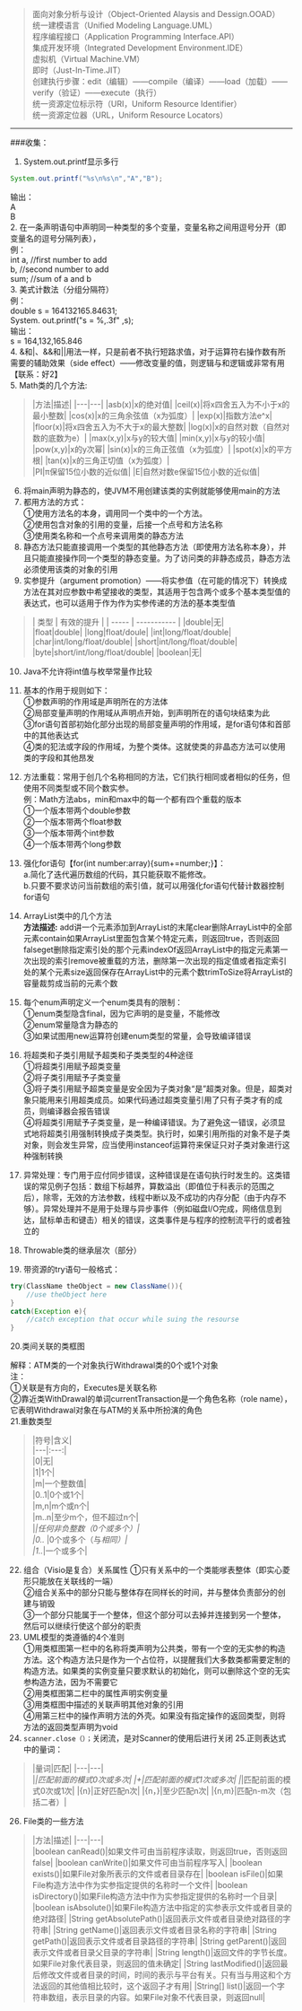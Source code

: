 > 面向对象分析与设计（Object-Oriented Alaysis and Dessign.OOAD）  
统一建模语言（Unified Modeling Language.UML）  
程序编程接口（Application Programming Interface.API）  
集成开发环境（Integrated Development Environment.IDE）  
虚拟机（Virtual Machine.VM）  
即时（Just-In-Time.JIT）  
创建执行步骤：edit（编辑）——compile（编译）——load（加载）——verify（验证）——execute（执行）  
统一资源定位标示符（URI，Uniform Resource Identifier）  
统一资源定位器（URL，Uniform Resource Locators）  

---


###收集：
1. System.out.printf显示多行  
```java
System.out.printf("%s\n%s\n","A","B");  
```  
输出：  
A  
B  
2. 在一条声明语句中声明同一种类型的多个变量，变量名称之间用逗号分开（即变量名的逗号分隔列表），  
例：  
int a,    //first number to add  
     b,    //second number to add  
     sum;    //sum of a and b  
3. 美式计数法（分组分隔符）  
例：  
double s = 164132165.84631;  
            System. out.printf("s = %,.3f" ,s);  
输出：  
s = 164,132,165.846  
4. &和|、&&和||用法一样，只是前者不执行短路求值，对于运算符右操作数有所需要的辅助效果（side effect）——修改变量的值，则逻辑与和逻辑或非常有用【联系：好2】  
5. Math类的几个方法:  
> |方法|描述|
|---|---|
|asb(x)|x的绝对值|
|ceil(x)|将x四舍五入为不小于x的最小整数|
|cos(x)|x的三角余弦值（x为弧度）|
|exp(x)|指数方法e^x|
|floor(x)|将x四舍五入为不大于x的最大整数|
|log(x)|x的自然对数（自然对数的底数为e）|
|max(x,y)|x与y的较大值|
|min(x,y)|x与y的较小值|
|pow(x,y)|x的y次幂|
|sin(x)|x的三角正弦值（x为弧度）|
|spot(x)|x的平方根|
|tan(x)|x的三角正切值（x为弧度）|  
|PI|π保留15位小数的近似值|
|E|自然对数e保留15位小数的近似值|  


6. 将main声明为静态的，使JVM不用创建该类的实例就能够使用main的方法
7. 都用方法的方式：  
①使用方法名的本身，调用同一个类中的一个方法。  
②使用包含对象的引用的变量，后接一个点号和方法名称  
③使用类名称和一个点号来调用类的静态方法  
8. 静态方法只能直接调用一个类型的其他静态方法（即使用方法名称本身），并且只能直接操作同一个类型的静态变量。为了访问类的非静态成员，静态方法必须使用该类的对象的引用
9. 实参提升（argument promotion）——将实参值（在可能的情况下）转换成方法在其对应参数中希望接收的类型，其适用于包含两个或多个基本类型值的表达式，也可以适用于作为作为实参传递的方法的基本类型值  
> | 类型 | 有效的提升 |
| ----- | ----------- |
|double|无|  
|float|double|
|long|float/doule|
|int|long/float/double|
|char|int/long/float/double|
|short|int/long/float/double| 
|byte|short/int/long/float/double|
|boolean|无|  


10. Java不允许将int值与枚举常量作比较
11. 基本的作用于规则如下：  
①参数声明的作用域是声明所在的方法体  
②局部变量声明的作用域从声明点开始，到声明所在的语句块结束为此  
③for语句首部初始化部分出现的局部变量声明的作用域，是for语句体和首部中的其他表达式  
④类的犯法或字段的作用域，为整个类体。这就使类的非晶态方法可以使用类的字段和其他昂发  
12. 方法重载：常用于创几个名称相同的方法，它们执行相同或者相似的任务，但使用不同类型或不同个数实参。  
例：Math方法abs，min和max中的每一个都有四个重载的版本  
①一个版本带两个double参数  
②一个版本带两个float参数  
③一个版本带两个int参数  
④一个版本带两个long参数  
13. 强化for语句【for(int number:array){sum+=number;}】：  
a.简化了迭代遍历数组的代码，其只能获取不能修改。  
b.只要不要求访问当前数组的索引值，就可以用强化for语句代替计数器控制for语句  
14. ArrayList<T>类中的几个方法  
**方法描述:**
add讲一个元素添加到ArrayList的末尾clear删除ArrayList中的全部元素contain如果ArrayList里面包含某个特定元素，则返回true，否则返回falseget删除指定索引处的那个元素indexOf返回ArrayList中的指定元素第一次出现的索引remove被重载的方法，删除第一次出现的指定值或者指定索引处的某个元素size返回保存在ArrayList中的元素个数trimToSize将ArrayList的容量裁剪成当前的元素个数  
15. 每个enum声明定义一个enum类具有的限制：  
①enum类型隐含final，因为它声明的是变量，不能修改  
②enum常量隐含为静态的  
③如果试图用new运算符创建enum类型的常量，会导致编译错误  
16. 将超类和子类引用赋予超类和子类类型的4种途径  
①将超类引用赋予超类变量  
②将子类引用赋予子类变量  
③将子类引用赋予超类变量是安全因为子类对象“是”超类对象。但是，超类对象只能用来引用超类成员。如果代码通过超类变量引用了只有子类才有的成员，则编译器会报告错误  
④将超类引用赋予子类变量，是一种编译错误。为了避免这一错误，必须显式地将超类引用强制转换成子类类型。执行时，如果引用所指的对象不是子类对象，则会发生异常，应当使用instanceof运算符来保证只对子类对象进行这种强制转换  
17. 异常处理：专门用于应付同步错误，这种错误是在语句执行时发生的。这类错误的常见例子包括：数组下标越界，算数溢出（即值位于科表示的范围之后），除零，无效的方法参数，线程中断以及不成功的内存分配（由于内存不够）。异常处理并不是用于处理与异步事件（例如磁盘I/O完成，网络信息到达，鼠标单击和键击）相关的错误，这类事件是与程序的控制流平行的或者独立的  
18. Throwable类的继承层次（部分）  

19. 带资源的try语句一般格式：  
```java
try(ClassName theObject = new ClassName()){  
	//use theObject here  
}  
catch(Exception e){  
	//catch exception that occur while suing the resourse  
}  
```
20.类间关联的类框图  

解释：ATM类的一个对象执行Withdrawal类的0个或1个对象  
注：  
①关联是有方向的，Executes是关联名称  
②靠近类WithDrawal的单词currentTransaction是一个角色名称（role name），它表明Withdrawal对象在与ATM的关系中所扮演的角色  
21.重数类型  
>|符号|含义|  
|---|:---:|  
|0|无|  
|1|1个|  
|m|一个整数值|  
|0..1|0个或1个|  
|m,n|m个或n个|  
|m..n|至少m个，但不超过n个|  
|*|任何非负整数（0个或多个）|  
|0..* |0个或多个（与*相同）|  
|1..*|一个或多个|  

22. 组合（Visio是复合）关系属性
①只有关系中的一个类能嗲表整体（即实心菱形只能放在关联线的一端）  
②组合关系中的部分只能与整体存在同样长的时间，并与整体负责部分的创建与销毁  
③一个部分只能属于一个整体，但这个部分可以去掉并连接到另一个整体，然后可以继续行使这个部分的职责  
23. UML模型的类遵循的4个准则  
①用类框图第一栏中的名称将类声明为公共类，带有一个空的无实参的构造方法。这个构造方法只是作为一个占位符，以提醒我们大多数类都需要定制的构造方法。如果类的实例变量只要求默认的初始化，则可以删除这个空的无实参构造方法，因为不需要它  
②用类框图第二栏中的属性声明实例变量  
③用类框图中描述的关联声明其他对象的引用  
④用第三栏中的操作声明方法的外壳。如果没有指定操作的返回类型，则将方法的返回类型声明为void  
24. ```scanner.close（）；```关闭流，是对Scanner的使用后进行关闭
25.正则表达式中的量词：   
> |量词|匹配|
|---|---|  
|*|匹配前面的模式0次或多次|
|+|匹配前面的模式1次或多次|
|*|匹配前面的模式0次或1次|
|{n}|正好匹配n次|
|{n，}|至少匹配n次|
|{n,m}|匹配n-m次（包括二者）|  

26. File类的一些方法  
> |方法|描述|
|---|---|  
|boolean canRead()|如果文件可由当前程序读取，则返回true，否则返回false|
|boolean canWrite()|如果文件可由当前程序写入|
|boolean exists()|如果File对象所表示的文件或者目录存在|
|boolean isFile()|如果File构造方法中作为实参指定提供的名称时一个文件|
|boolean isDirectory()|如果File构造方法中作为实参指定提供的名称时一个目录|
|boolean isAbsolute()|如果File构造方法中指定的实参表示文件或者目录的绝对路径|
|String getAbsolutePath()|返回表示文件或者目录绝对路径的字符串|
|String getName()|返回表示文件或者目录名称的字符串|
|String getPath()|返回表示文件或者目录路径的字符串|
|String getParent()|返回表示文件或者目录父目录的字符串|
|String length()|返回文件的字节长度。如果File对象代表目录，则返回的值未确定|
|String lastModified()|返回最后修改文件或者目录的时间，时间的表示与平台有关。只有当与用这和个方法返回的其他值相比较时，这个返回子才有用|
|String[] list()|返回一个字符串数组，表示目录的内容。如果File对象不代表目录，则返回null|
